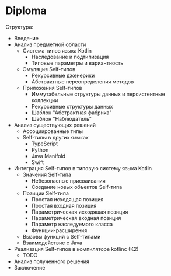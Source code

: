 # Diploma

Структура:
* Введение
* Анализ предметной области
  * Система типов языка Kotlin
    * Наследование и подтипизация
    * Типовые параметры и вариантность
  * Эмуляция Self-типов
    * Рекурсивные дженерики
    * Абстрактные переопределения методов
  * Приложения Self-типов
    * Иммутабельные структуры данных и персистентные коллекции
    * Рекурсивные структуры данных
    * Шаблон "Абстрактная фабрика"
    * Шаблон "Наблюдатель"
* Анализ существующих решений
  * Ассоциированные типы
  * Self-типы в других языках
    * TypeScript
    * Python
    * Java Manifold
    * Swift
* Интеграция Self-типов в типовую систему языка Kotlin
  * Значения Self-типа
    * Небезопасные присваивания
    * Создание новых объектов Self-типа
  * Позиции Self-типа
    * Простая исходящая позиция
    * Простая входная позиция
    * Параметрическая исходящая позиция
    * Параметрическая входная позиция
    * Параметр наследуемого класса
    * Функции-расширения
  * Вызовы функций с Self-типами
  * Взаимодействие с Java
* Реализация Self-типов в компиляторе kotlinc (K2)
  * TODO
* Анализ полученного решения
* Заключение
